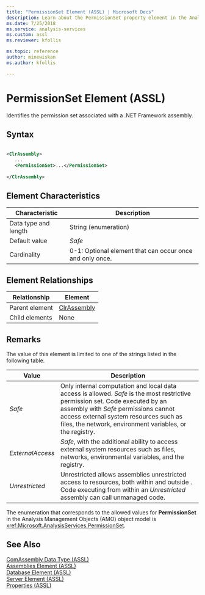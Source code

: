 ```yaml
---
title: "PermissionSet Element (ASSL) | Microsoft Docs"
description: Learn about the PermissionSet property element in the Analysis Services Scripting Language (ASSL) schema.
ms.date: 7/25/2018
ms.service: analysis-services
ms.custom: assl
ms.reviewer: kfollis

ms.topic: reference
author: minewiskan
ms.author: kfollis

---
```

# PermissionSet Element (ASSL)

  Identifies the permission set associated with a  .NET Framework assembly.  
  
## Syntax  
  
```xml  
  
<ClrAssembly>  
   ...  
   <PermissionSet>...</PermissionSet>  
  
</ClrAssembly>  
```  
  
## Element Characteristics  
  
|Characteristic|Description|  
|--------------------|-----------------|  
|Data type and length|String (enumeration)|  
|Default value|*Safe*|  
|Cardinality|0-1: Optional element that can occur once and only once.|  
  
## Element Relationships  
  
|Relationship|Element|  
|------------------|-------------|  
|Parent element|[ClrAssembly](../data-type/clrassembly-data-type-assl.md)|  
|Child elements|None|  
  
## Remarks  
 The value of this element is limited to one of the strings listed in the following table.  
  
|Value|Description|  
|-----------|-----------------|  
|*Safe*|Only internal computation and local data access is allowed. *Safe* is the most restrictive permission set. Code executed by an assembly with *Safe* permissions cannot access external system resources such as files, the network, environment variables, or the registry.|  
|*ExternalAccess*|*Safe*, with the additional ability to access external system resources such as files, networks, environmental variables, and the registry.|  
|*Unrestricted*|Unrestricted allows assemblies unrestricted access to resources, both within and outside . Code executing from within an *Unrestricted* assembly can call unmanaged code.|  
  
 The enumeration that corresponds to the allowed values for **PermissionSet** in the Analysis Management Objects (AMO) object model is <xref:Microsoft.AnalysisServices.PermissionSet>.  
  
## See Also  
 [ComAssembly Data Type &#40;ASSL&#41;](../data-type/comassembly-data-type-assl.md)   
 [Assemblies Element &#40;ASSL&#41;](../collections/assemblies-element-assl.md)   
 [Database Element &#40;ASSL&#41;](../objects/database-element-assl.md)   
 [Server Element &#40;ASSL&#41;](../objects/server-element-assl.md)   
 [Properties &#40;ASSL&#41;](properties-assl.md)  
  
  
